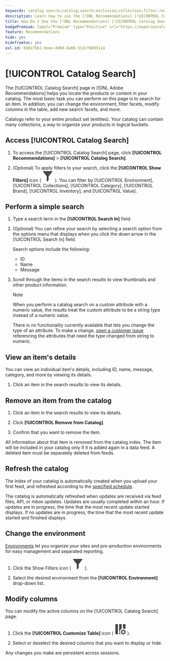 ```yaml
---
keywords: catalog search;catalog;search;exclusion;collection;filter;recommendations
description: Learn how to use the [!DNL Recommendations] [!UICONTROL Catalog Search] to locate products or content, remove items from your catalog, and more.
title: How Do I Use the [!DNL Recommendations] [!UICONTROL Catalog Search]?
badgePremium: label="Premium" type="Positive" url="https://experienceleague.adobe.com/docs/target/using/introduction/intro.html?lang=en#premium newtab=true" tooltip="See what's included in Target Premium."
feature: Recommendations
hide: yes
hidefromtoc: yes
exl-id: 6b0175b1-0eee-498d-8a08-513cf6695114
---
```

# [!UICONTROL Catalog Search]

The [!UICONTROL Catalog Search] page in [!DNL Adobe Recommendations] helps you locate the products or content in your catalog. The most basic task you can perform on this page is to search for an item. In addition, you can change the environment, filter facets, modify columns in the table, add new search facets, and more.

Catalogs refer to your entire product set (entities). Your catalog can contain many collections, a way to organize your products in logical buckets.

## Access [!UICONTROL Catalog Search]

1. To access the [!UICONTROL Catalog Search] page, click **[!UICONTROL Recommendations]** > **[!UICONTROL Catalog Search]**.

1. (Optional) To apply filters to your search, click the **[!UICONTROL Show Filters]** icon ( ![Show Filters icon](/help/main/assets/icons/Filter.svg) ). You can filter by [!UICONTROL Environment], [!UICONTROL Collections], [!UICONTROL Category], [!UICONTROL Brand], [!UICONTROL Inventory], and [!UICONTROL Value].

## Perform a simple search

1. Type a search term in the **[!UICONTROL Search In]** field.

1. (Optional) You can refine your search by selecting a search option from the options menu that displays when you click the down arrow in the [!UICONTROL Search In] field.

   Search options include the following:

   * ID
   * Name
   * Message

1. Scroll through the items in the search results to view thumbnails and other product information.

   >[!NOTE]
   >
   > When you perform a catalog search on a custom attribute with a numeric value, the results treat the custom attribute to be a string type instead of a numeric value.
   >
   >There is no functionality currently available that lets you change the type of an attribute. To make a change, [open a customer issue](/help/main/cmp-resources-and-contact-information.md#reference_ACA3391A00EF467B87930A450050077C) referencing the attributes that need the type changed from string to numeric.

<!-- ### Perform an advanced search {#advanced-search}

You can use [!UICONTROL Advanced Search] to further refine your search results or to save your search results as a [collection](/help/main/c-recommendations/c-products/collections.md) or [exclusion](/help/main/c-recommendations/c-products/exclusions.md).

1. Click the **[!UICONTROL Advanced Search]** link.

   ![Advanced Search page](/help/main/c-recommendations/c-products/assets/advances-search.png)

1. Use the drop-down lists to specify the parameter, operator, and values for your search.

1. (Optional) Click **[!UICONTROL Add Rule]** to add an additional search rule.

   Each additional search rule is joined with the AND operator.

1. Click **[!UICONTROL Search]**.

1. (Optional) Click **[!UICONTROL Save As]**, then click **[!UICONTROL Collection]** or **[!UICONTROL Exclusion]**.

   ![Save as options](/help/main/c-recommendations/c-products/assets/save-as.png)

   For more information, see [Create a collection or exclusion based on Advanced Search](#save-as) below.-->

## View an item's details

You can view an individual item's details, including ID, name, message, category, and more by viewing its details.

1. Click an item in the search results to view its details.

## Remove an item from the catalog

1. Click an item in the search results to view its details.

1. Click **[!UICONTROL Remove from Catalog]**.

1. Confirm that you want to remove the item.

All information about that item is removed from the catalog index. The item will be included in your catalog only if it is added again in a data feed. A deleted item must be separately deleted from feeds.

## Refresh the catalog

The index of your catalog is automatically created when you upload your first feed, and refreshed according to the [specified schedule](/help/main/c-recommendations/c-products/feeds.md#steps).

The catalog is automatically refreshed when updates are received via feed files, API, or mbox updates. Updates are usually completed within an hour. If updates are in progress, the time that the most recent update started displays. If no updates are in progress, the time that the most recent update started and finished displays.

<!-- ## Create a collection or exclusion based on Advanced Search {#save-as}

You can create [collections](/help/main/c-recommendations/c-products/collections.md) or [exclusions](/help/main/c-recommendations/c-products/exclusions.md) using [!UICONTROL Advanced Search] on the [!UICONTROL Catalog Search] page ([!UICONTROL Recommendations] > [!UICONTROL Catalog Search] > [!UICONTROL Advanced Search]).

1. Perform an [advanced search](#advanced-search).

1. Click **[!UICONTROL Save As]**, then click **[!UICONTROL Collection]** or **[!UICONTROL Exclusion]**.

   ![Save as options](/help/main/c-recommendations/c-products/assets/save-as.png)

   >[!IMPORTANT]
   >
   >The [!UICONTROL Advanced Search] functionality is case-insensitive; however, products returned at the time of delivery are based on case-sensitive search. This mismatch might lead to confusion. Ensure that you consider case-sensitivity when you create collections or exclusions based on results using the [!UICONTROL Advanced Search] functionality. For example, if you perform a search for "Holiday," that initial search lists results containing "Holiday" and "holiday." If you then create a catalog with the intent to return products containing "holiday," only products containing "holiday" are returned. Products containing "Holiday" are not returned. Exclusions are handled in a similar fashion.-->

## Change the environment

[Environments](/help/main/administrating-target/environments.md) let you organize your sites and pre-production environments for easy management and separated reporting.

1. Click the Show Filters icon ( ![Show Filters icon](/help/main/assets/icons/Filter.svg) ).

1. Select the desired environment from the **[!UICONTROL Environment]** drop-down list.

<!-- ## Modify the Catalog Search page (filters and columns)

You can temporarily modify the available filters and columns on the [!UICONTROL Catalog Search] page for the current session.

### Modify filters

You can add additional filter facets to the [!UICONTROL Catalog Search] page.

1. In the **[!UICONTROL Filters]** panel, click **[!UICONTROL Modify]**.

   ![Modify filters link](/help/main/c-recommendations/c-products/assets/modify-filters.png)

1. Select the desired search facets (ID, name, message, etc.), then click **[!UICONTROL Save]**.

   ![Add filters](/help/main/c-recommendations/c-products/assets/add-filters.png)

Keep in mind that the additional filter facets are available in the current session only.-->

## Modify columns

You can modify the active columns on the [!UICONTROL Catalog Search] page.

1. Click the **[!UICONTROL Customize Table]** icon (  ![Customize Table icon](/help/main/assets/icons/ColumnSetting.svg) ).

1. Select or deselect the desired columns that you want to display or hide.

Any changes you make are persistent across sessions.
